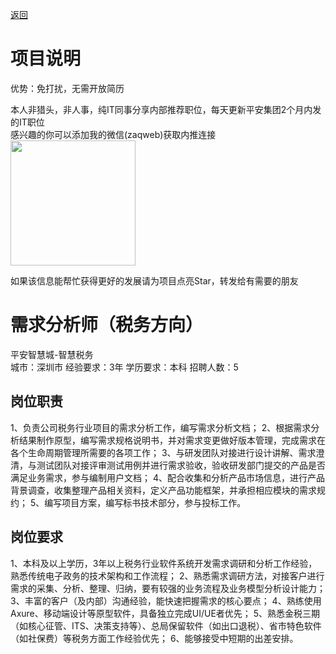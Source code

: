[返回](../)

# 项目说明

优势：免打扰，无需开放简历

本人非猎头，非人事，纯IT同事分享内部推荐职位，每天更新平安集团2个月内发的IT职位  
感兴趣的你可以添加我的微信(zaqweb)获取内推连接  
<img src="https://github.com/zaqweb/PA-IT-JOBS/blob/master/WechatICode.jpeg"  height="200" width="200">

如果该信息能帮忙获得更好的发展请为项目点亮Star，转发给有需要的朋友

# 需求分析师（税务方向）
平安智慧城-智慧税务  
城市：深圳市 经验要求：3年 学历要求：本科  招聘人数：5

## 岗位职责
1、负责公司税务行业项目的需求分析工作，编写需求分析文档；
2、根据需求分析结果制作原型，编写需求规格说明书，并对需求变更做好版本管理，完成需求在各个生命周期管理所需要的各项工作； 
3、与研发团队对接进行设计讲解、需求澄清，与测试团队对接评审测试用例并进行需求验收，验收研发部门提交的产品是否满足业务需求，参与编制用户文档； 
4、配合收集和分析产品市场信息，进行产品背景调查，收集整理产品相关资料，定义产品功能框架，并承担相应模块的需求规约；
5、编写项目方案，编写标书技术部分，参与投标工作。

## 岗位要求
1、本科及以上学历，3年以上税务行业软件系统开发需求调研和分析工作经验，熟悉传统电子政务的技术架构和工作流程； 
2、熟悉需求调研方法，对接客户进行需求的采集、分析、整理、归纳，要有较强的业务流程及业务模型分析设计能力；
3、丰富的客户（及内部）沟通经验，能快速把握需求的核心要点；
4、熟练使用Axure、移动端设计等原型软件，具备独立完成UI/UE者优先；
5、熟悉金税三期（如核心征管、ITS、决策支持等）、总局保留软件（如出口退税）、省市特色软件（如社保费）等税务方面工作经验优先；
6、能够接受中短期的出差安排。




